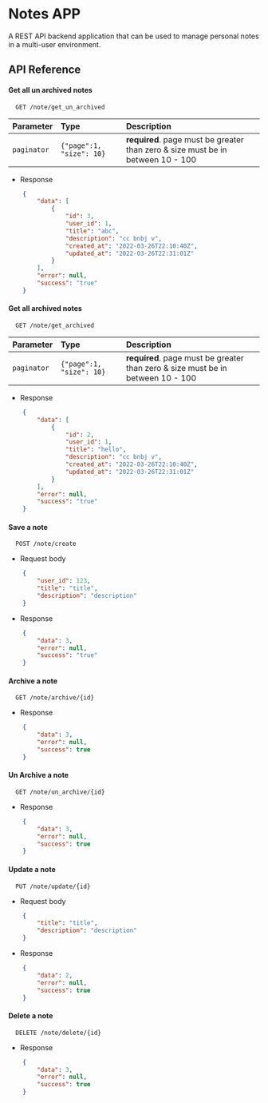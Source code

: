 
# Notes APP

A REST API backend application that can be used to manage personal notes in a multi-user environment.


## API Reference

#### Get all un archived notes

```http
  GET /note/get_un_archived
```

| Parameter | Type     | Description                |
| :-------- | :------- | :------------------------- |
| `paginator` | `{"page":1, "size": 10}` | **required**. page must be greater than zero & size must be in between 10 - 100 |

- Response 
```json
    {
        "data": [
            {
                "id": 3,
                "user_id": 1,
                "title": "abc",
                "description": "cc bnbj v",
                "created_at": "2022-03-26T22:10:40Z",
                "updated_at": "2022-03-26T22:31:01Z"
            }
        ],
        "error": null,
        "success": "true"
    }
```

#### Get all archived notes

```http
  GET /note/get_archived
```

| Parameter | Type     | Description                |
| :-------- | :------- | :------------------------- |
| `paginator` | `{"page":1, "size": 10}` | **required**. page must be greater than zero & size must be in between 10 - 100 |

- Response 
```json
    {
        "data": [
            {
                "id": 2,
                "user_id": 1,
                "title": "hello",
                "description": "cc bnbj v",
                "created_at": "2022-03-26T22:10:40Z",
                "updated_at": "2022-03-26T22:31:01Z"
            }
        ],
        "error": null,
        "success": "true"
    }
```

#### Save a note

```http
  POST /note/create
```

 - Request body


```json
    {
        "user_id": 123,
        "title": "title",
        "description": "description"
    }
```

- Response 
```json
    {
        "data": 3,
        "error": null,
        "success": "true"
    }
```

#### Archive a note

```http
  GET /note/archive/{id}
```

- Response 
```json
    {
        "data": 3,
        "error": null,
        "success": true
    }
```

#### Un Archive a note

```http
  GET /note/un_archive/{id}
```

- Response 
```json
    {
        "data": 3,
        "error": null,
        "success": true
    }
```

#### Update a note

```http
  PUT /note/update/{id}
```

 - Request body


```json
    {
        "title": "title",
        "description": "description"
    }
```

- Response 
```json
    {
        "data": 2,
        "error": null,
        "success": true
    }
```

#### Delete a note

```http
  DELETE /note/delete/{id}
```

- Response 
```json
    {
        "data": 3,
        "error": null,
        "success": true
    }
```
